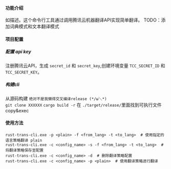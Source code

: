 #### 功能介绍

如描述。这个命令行工具通过调用腾讯云机器翻译API实现简单翻译。
TODO：添加词典模式和文本翻译模式

#### 项目配置

##### 配置 api key

注册腾讯云API，生成 `secret_id` 和 `secret_key`,创建环境变量 `TCC_SECRET_ID` 和 `TCC_SECRET_KEY`。

##### 构建cli

从源码构建 `绝对不是我懒得交叉编译release (*/ω＼*)`  
`git clone XXXXXX`
`cargo build -r`
在 `./target/release/`里面找到可执行文件 copy&exec 

#### 使用方法

    rust-trans-cli.exe -p <plain> -f <from_lang> -t <to_lang>  # 使用指定的语言策略翻译 plain
    rust-trans-cli.exe -c <config_name> -s -f <from_lang> -t <to_lang>  # 将翻译策略保存至配置
    rust-trans-cli.exe -c <config_name> -d  # 删除翻译策略配置
    rust-trans-cli.exe -c <config_name> -p <plain>  # 使用翻译策略进行翻译
